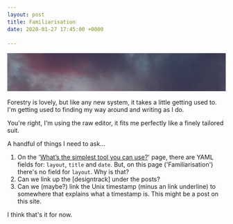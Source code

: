 ```yaml
---
layout: post
title: Familiarisation
date: 2020-01-27 17:45:00 +0000

---
```

![Squash](/uploads/squash.jpg)

Forestry is lovely, but like any new system, it takes a little getting used to. I'm getting used to finding my way around and writing as I do.

You're right, I'm using the raw editor, it fits me perfectly like a finely tailored suit.

A handful of things I need to ask…

1. On the '[What’s the simplest tool you can use?](/2020/01/24/whats-the-simplest-tool-you-can-use.html)' page, there are YAML fields for: `layout`, `title` and `date`. But, on this page ('Familiarisation') there's no field for `layout`. Why is that?
2. Can we link up the \[designtrack\] under the posts?
3. Can we (maybe?) link the Unix timestamp (minus an link underline) to somewhere that explains what a timestamp is. This might be a post on this site.

I think that's it for now.